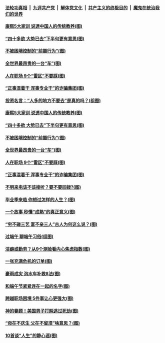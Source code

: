 ####  [法轮功真相](../../../../basic/blob/master/README.md?t=06280202) &nbsp;|&nbsp; [九评共产党](../../../../9ping.md/blob/master/README.md?t=06280202) &nbsp;|&nbsp; [解体党文化](../../../../jtdwh.md/blob/master/README.md?t=06280202)  &nbsp;|&nbsp; [共产主义的终极目的](../../../../gczydzjmd.md/blob/master/README.md?t=06280202) &nbsp;|&nbsp; [魔鬼在统治我们的世界](../../../../mgztzwmdsj.md/blob/master/README.md?t=06280202) 

#### [康熙5大家训 说透中国人的传统教养(图)](../pages/p8/937696.md?t=06280202) 

#### [“四十多欲 大势已去”下半句更有意思(图)](../pages/p8/937811.md?t=06280202) 

#### [不被困境控制的“前摄行为”(图)](../pages/p8/937145.md?t=06280202) 

#### [全世界最昂贵的一台“车”(图)](../pages/p8/937477.md?t=06280202) 

#### [人在职场 9个“雷区”不要踩(图)](../pages/p8/937766.md?t=06280202) 

#### [“正事混着干 浑事专业干”的诈骗集团(图)](../pages/p8/937732.md?t=06280202) 

#### [投资名言：“人多的地方不要去”是真的吗？(组图)](../pages/p8/937855.md?t=06280202) 

#### [康熙5大家训 说透中国人的传统教养(图)](../pages/p8/937696.md?t=06280202) 

#### [“四十多欲 大势已去”下半句更有意思(图)](../pages/p8/937811.md?t=06280202) 

#### [不被困境控制的“前摄行为”(图)](../pages/p8/937145.md?t=06280202) 

#### [全世界最昂贵的一台“车”(图)](../pages/p8/937477.md?t=06280202) 

#### [人在职场 9个“雷区”不要踩(图)](../pages/p8/937766.md?t=06280202) 

#### [“正事混着干 浑事专业干”的诈骗集团(图)](../pages/p8/937732.md?t=06280202) 

#### [不明来电该不该接听？要不要回拨?(图)](../pages/p8/936929.md?t=06280202) 

#### [毕业季来临 你想过怎样的人生？(图)](../pages/p8/937661.md?t=06280202) 

#### [一个故事 秒懂“成熟”的真正意义(图)](../pages/p8/936405.md?t=06280202) 

#### [“穷不碰三艺 富不亲三人”古人为何这么说？(图)](../pages/p8/937602.md?t=06280202) 

#### [过端午 聊端午习俗(组图)](../pages/p8/937246.md?t=06280202) 

#### [洁癖或勤劳？从9个测验看内心焦虑指数(图)](../pages/p8/937558.md?t=06280202) 

#### [一张充满危机的订单(图)](../pages/p8/936981.md?t=06280202) 

#### [豪雨成灾 泡水车补救8法(图)](../pages/p8/937526.md?t=06280202) 

#### [和端午节紧紧连在一起的名字(图)](../pages/p8/937448.md?t=06280202) 

#### [跨越职场困境 5件事让心更强大(图)](../pages/p8/937375.md?t=06280202) 

#### [神的眷顾！美国男子打盹逃过死劫(图)](../pages/p8/936985.md?t=06280202) 

#### [“母在不庆生 父在不留须”啥意思？(图)](../pages/p8/937234.md?t=06280202) 

#### [10首谈“人生”的静心谣(图)](../pages/p8/936965.md?t=06280202) 


